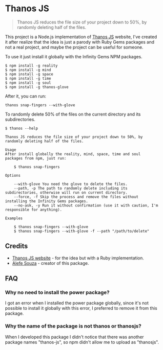 # Thanos JS

> Thanos JS reduces the file size of your project down to 50%, by randomly deleting half of the files.

This project is a Node.js implementation of [Thanos JS](https://thanosjs.org/) website, I've created it after realize that the idea is just a parody with Ruby Gems packages and not a real project, and maybe the project can be useful for someone.

To use it just install it globally with the Infinity Gems NPM packages.

    $ npm install -g reality
    $ npm install -g mind
    $ npm install -g space
    $ npm install -g time
    $ npm install -g soul
    $ npm install -g thanos-glove

After it, you can run:

    thanos snap-fingers --with-glove

To randomly delete 50% of the files on the current directory and its subdirectories.

    $ thanos --help

    Thanos JS reduces the file size of your project down to 50%, by randomly deleting half of the files.

    Usage
    After install globally the reality, mind, space, time and soul packages from npm, just run:

        $ thanos snap-fingers

    Options

        --with-glove You need the glove to delete the files.
        --path, -p The path to randomly delete including its subdirectories, otherwise will run on current directory.
        --force, -f Skip the process and remove the files without installing the Infinity Gems packages.
        --no-ask, -y Run it without confirmation (use it with caution, I'm responsible for anything).

    Examples

        $ thanos snap-fingers --with-glove
        $ thanos snap-fingers --with-glove -f --path "/path/to/delete"

## Credits

- [Thanos JS website](https://thanosjs.org/) - for the idea but with a Ruby implementation.
- [Alefe Souza](https://alefesouza.com) - creator of this package.

## FAQ

### Why no need to install the power package?

I got an error when I installed the power package globally, since it's not possible to install it globally with this error, I preferred to remove it from this package.

### Why the name of the package is not thanos or thanosjs?

When I developed this package I didn't notice that there was another package names "thanos-js", so npm didn't allow me to upload as "thanosjs".
